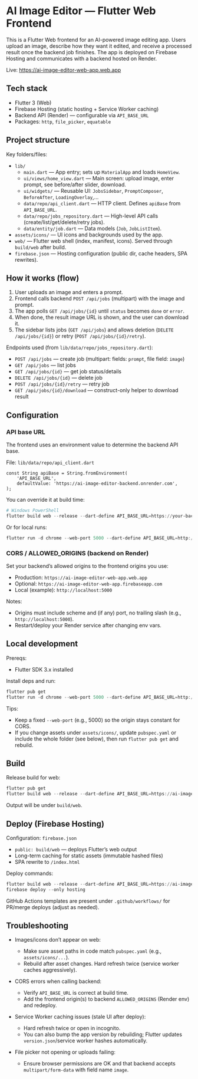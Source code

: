 # AI Image Editor — Flutter Web Frontend

This is a Flutter Web frontend for an AI-powered image editing app. Users upload an image, describe how they want it edited, and receive a processed result once the backend job finishes. The app is deployed on Firebase Hosting and communicates with a backend hosted on Render.

Live: https://ai-image-editor-web-app.web.app

## Tech stack
- Flutter 3 (Web)
- Firebase Hosting (static hosting + Service Worker caching)
- Backend API (Render) — configurable via `API_BASE_URL`
- Packages: `http`, `file_picker`, `equatable`

## Project structure
Key folders/files:
- `lib/`
	- `main.dart` — App entry; sets up `MaterialApp` and loads `HomeView`.
	- `ui/views/home_view.dart` — Main screen: upload image, enter prompt, see before/after slider, download.
	- `ui/widgets/` — Reusable UI: `JobsSidebar`, `PromptComposer`, `BeforeAfter`, `LoadingOverlay`,...
	- `data/repo/api_client.dart` — HTTP client. Defines `apiBase` from `API_BASE_URL`.
	- `data/repo/jobs_repository.dart` — High-level API calls (create/list/get/delete/retry jobs).
	- `data/entity/job.dart` — Data models (`Job`, `JobListItem`).
- `assets/icons/` — UI icons and backgrounds used by the app.
- `web/` — Flutter web shell (index, manifest, icons). Served through `build/web` after build.
- `firebase.json` — Hosting configuration (public dir, cache headers, SPA rewrites).

## How it works (flow)
1. User uploads an image and enters a prompt.
2. Frontend calls backend `POST /api/jobs` (multipart) with the image and prompt.
3. The app polls `GET /api/jobs/{id}` until `status` becomes `done` or `error`.
4. When done, the result image URL is shown, and the user can download it.
5. The sidebar lists jobs (`GET /api/jobs`) and allows deletion (`DELETE /api/jobs/{id}`) or retry (`POST /api/jobs/{id}/retry`).

Endpoints used (from `lib/data/repo/jobs_repository.dart`):
- `POST /api/jobs` — create job (multipart: fields: `prompt`, file field: `image`)
- `GET /api/jobs` — list jobs
- `GET /api/jobs/{id}` — get job status/details
- `DELETE /api/jobs/{id}` — delete job
- `POST /api/jobs/{id}/retry` — retry job
- `GET /api/jobs/{id}/download` — construct-only helper to download result

## Configuration

### API base URL
The frontend uses an environment value to determine the backend API base.

File: `lib/data/repo/api_client.dart`
```
const String apiBase = String.fromEnvironment(
	'API_BASE_URL',
	defaultValue: 'https://ai-image-editor-backend.onrender.com',
);
```

You can override it at build time:

```powershell
# Windows PowerShell
flutter build web --release --dart-define API_BASE_URL=https://your-backend.onrender.com
```

Or for local runs:

```powershell
flutter run -d chrome --web-port 5000 --dart-define API_BASE_URL=http://localhost:8000
```

### CORS / ALLOWED_ORIGINS (backend on Render)
Set your backend’s allowed origins to the frontend origins you use:
- Production: `https://ai-image-editor-web-app.web.app`
- Optional: `https://ai-image-editor-web-app.firebaseapp.com`
- Local (example): `http://localhost:5000`

Notes:
- Origins must include scheme and (if any) port, no trailing slash (e.g., `http://localhost:5000`).
- Restart/deploy your Render service after changing env vars.

## Local development
Prereqs:
- Flutter SDK 3.x installed

Install deps and run:

```powershell
flutter pub get
flutter run -d chrome --web-port 5000 --dart-define API_BASE_URL=http://localhost:8000
```

Tips:
- Keep a fixed `--web-port` (e.g., 5000) so the origin stays constant for CORS.
- If you change assets under `assets/icons/`, update `pubspec.yaml` or include the whole folder (see below), then run `flutter pub get` and rebuild.


## Build

Release build for web:

```powershell
flutter pub get
flutter build web --release --dart-define API_BASE_URL=https://ai-image-editor-backend.onrender.com
```

Output will be under `build/web`.

## Deploy (Firebase Hosting)

Configuration: `firebase.json`

- `public: build/web` — deploys Flutter’s web output
- Long-term caching for static assets (immutable hashed files)
- SPA rewrite to `/index.html`

Deploy commands:

```powershell
flutter build web --release --dart-define API_BASE_URL=https://ai-image-editor-backend.onrender.com
firebase deploy --only hosting
```

GitHub Actions templates are present under `.github/workflows/` for PR/merge deploys (adjust as needed).

## Troubleshooting

- Images/icons don’t appear on web:
	- Make sure asset paths in code match `pubspec.yaml` (e.g., `assets/icons/...`).
	- Rebuild after asset changes. Hard refresh twice (service worker caches aggressively).

- CORS errors when calling backend:
	- Verify `API_BASE_URL` is correct at build time.
	- Add the frontend origin(s) to backend `ALLOWED_ORIGINS` (Render env) and redeploy.

- Service Worker caching issues (stale UI after deploy):
	- Hard refresh twice or open in incognito.
	- You can also bump the app version by rebuilding; Flutter updates `version.json`/service worker hashes automatically.

- File picker not opening or uploads failing:
	- Ensure browser permissions are OK and that backend accepts `multipart/form-data` with field name `image`.



